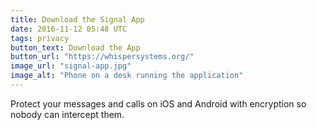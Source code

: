 ```yaml
---
title: Download the Signal App
date: 2016-11-12 05:48 UTC
tags: privacy
button_text: Download the App
button_url: "https://whispersystems.org/"
image_url: "signal-app.jpg"
image_alt: "Phone on a desk running the application"
---
```


Protect your messages and calls on iOS and Android with encryption so nobody
can intercept them.
